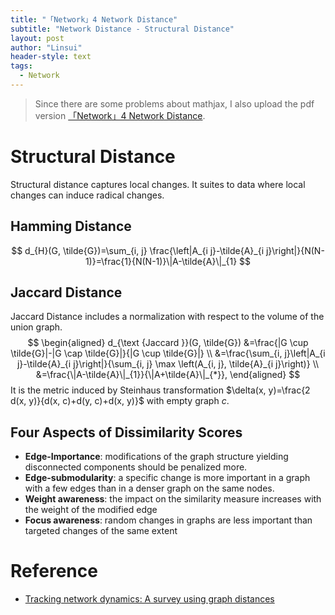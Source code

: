 ```yaml
---
title: "「Network」4 Network Distance"
subtitle: "Network Distance - Structural Distance"
layout: post
author: "Linsui"
header-style: text
tags:
  - Network
---
```


> Since there are some problems about mathjax, I also upload the pdf version <a href="https://denglinsui.github.io/reading-note/pdf/Network/04.pdf" target="_blank">「Network」4 Network Distance</a>.

# Structural Distance

Structural distance captures local changes. It suites to data where local changes can induce radical changes.

## Hamming Distance

$$
d_{H}(G, \tilde{G})=\sum_{i, j} \frac{\left|A_{i j}-\tilde{A}_{i j}\right|}{N(N-1)}=\frac{1}{N(N-1)}\|A-\tilde{A}\|_{1}
$$



## Jaccard Distance

Jaccard Distance includes a normalization with respect to the volume of the union graph.
$$
\begin{aligned}
d_{\text {Jaccard }}(G, \tilde{G}) &=\frac{|G \cup \tilde{G}|-|G \cap \tilde{G}|}{|G \cup \tilde{G}|} \\
&=\frac{\sum_{i, j}\left|A_{i j}-\tilde{A}_{i j}\right|}{\sum_{i, j} \max \left(A_{i, j}, \tilde{A}_{i j}\right)} \\
&=\frac{\|A-\tilde{A}\|_{1}}{\|A+\tilde{A}\|_{*}},
\end{aligned}
$$
It is the metric induced by Steinhaus transformation $\delta(x, y)=\frac{2 d(x, y)}{d(x, c)+d(y, c)+d(x, y)}$ with empty graph $c$.  

## Four Aspects of Dissimilarity Scores

- **Edge-Importance**: modifications of the graph structure yielding disconnected components should be penalized more.
- **Edge-submodularity**: a specific change is more important in a graph with a few edges than in a denser graph on the same nodes.
- **Weight awareness**: the impact on the similarity measure increases with the weight of the modified edge  
- **Focus awareness**: random changes in graphs are less important than targeted changes of the same extent  

# Reference

-  [Tracking network dynamics: A survey using graph distances](https://projecteuclid.org/euclid.aoas/1532743483)
